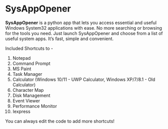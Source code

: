 # SysAppOpener
**SysAppOpener** is a python app that lets you access essential and useful Windows System32 applications with ease. No more searching or browsing for the tools you need. Just launch SysAppOpener and choose from a list of useful system apps. It’s fast, simple and convenient.

Included Shortcuts to - 
1. Notepad
2. Command Prompt
3. MS Paint
4. Task Manager
5. Calculator (Windows 10/11 - UWP Calculator, Windows XP/7/8.1 - Old Calculator)
6. Character Map
7. Disk Management
8. Event Viewer
9. Performance Monitor
 10. Iexpress

You can always edit the code to add more shortcuts!
